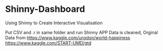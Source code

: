 # Shinny-Dashboard
Using Shinny to Create Interactive Visualisation

Put CSV and .r in same folder and run Shinny APP
Data is cleaned, Orginal Data from https://www.kaggle.com/unsdsn/world-happiness
https://www.kaggle.com/START-UMD/gtd
